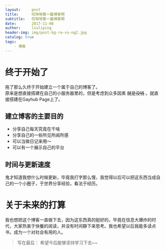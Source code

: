 ```yaml
---
layout:     post
title:      哎呀呀第一篇博客啊
subtitle:   哎呀呀第一篇博客啊
date:       2017-11-08
author:     liuliping
header-img: img/post-bg-re-vs-ng2.jpg
catalog: true
tags:
    - 博客
---
```


# 终于开始了  

拖了那么久终于开始建立一个属于自己的博客了。  
原来是想直接搭建在自己的小服务器里的，但是考虑到众多因素 ~~就是没钱~~ 。就直接搭建在Gayhub Page上了。
## 建立博客的主要目的
* 分享自己每天究竟在干啥
* 分享自己的一些所见所闻所感
* 可以当做日记来用～
* 可以有一个展示自己的平台

## 时间与更新速度  
鬼才知道我想什么时候更新，毕竟我打字那么慢，我觉得以后可以把这东西当成自己的一个小圈子，于世界分享经验，看法于经历。

# 关于未来的打算
我也想把这个博客一直做下去，因为这东西真的挺好的，毕竟在信息大爆炸的时代，大家热衷于快餐的阅读，并没有时间静下来思考。我也希望以后我能多读点书，成为一个对社会有用的人。

>写在最后：
希望今后能够坚持学习下去~~







